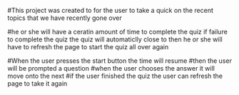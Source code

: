 #This project was created to for the user to take a quick on the recent topics that we have recently gone over 

#he or she will have a ceratin amount of time to complete the quiz if failure to complete the quiz the quiz will automaticlly close
to then he or she will have to refresh the page to start the quiz all over again 

#When the user presses the start button the time will resume 
#then the user will be prompted a question
#when the user chooses the answer it will move onto the next
#if the user finished the quiz the user can refresh the page to take it again 
